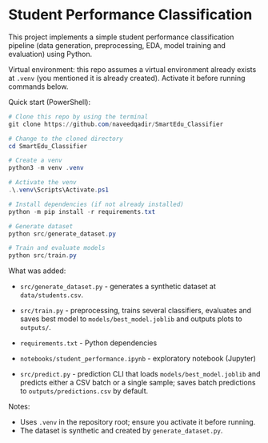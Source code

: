 # Student Performance Classification

This project implements a simple student performance classification pipeline (data generation, preprocessing, EDA, model training and evaluation) using Python.

Virtual environment: this repo assumes a virtual environment already exists at `.venv` (you mentioned it is already created). Activate it before running commands below.

Quick start (PowerShell):

```powershell
# Clone this repo by using the terminal
git clone https://github.com/naveedqadir/SmartEdu_Classifier

# Change to the cloned directory
cd SmartEdu_Classifier

# Create a venv
python3 -m venv .venv

# Activate the venv
.\.venv\Scripts\Activate.ps1

# Install dependencies (if not already installed)
python -m pip install -r requirements.txt

# Generate dataset
python src/generate_dataset.py

# Train and evaluate models
python src/train.py
```

What was added:
- `src/generate_dataset.py` - generates a synthetic dataset at `data/students.csv`.
- `src/train.py` - preprocessing, trains several classifiers, evaluates and saves best model to `models/best_model.joblib` and outputs plots to `outputs/`.
- `requirements.txt` - Python dependencies
- `notebooks/student_performance.ipynb` - exploratory notebook (Jupyter)

- `src/predict.py` - prediction CLI that loads `models/best_model.joblib` and predicts either a CSV batch or a single sample; saves batch predictions to `outputs/predictions.csv` by default.

Notes:
- Uses `.venv` in the repository root; ensure you activate it before running.
- The dataset is synthetic and created by `generate_dataset.py`.
